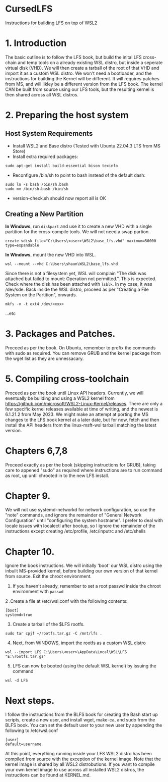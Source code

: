 # CursedLFS
Instructions for building LFS on top of WSL2

# 1. Introduction
The basic outline is to follow the LFS book, but build the inital LFS cross-chain and temp tools on a already existing WSL distro, but inside a seperate virtual disk (VHD). We will then create a tarball of the root of that VHD and import it as a custom WSL distro. We won't need a bootloader, and the instructions for building the Kernel will be different. It will requires patches from MS, and will likley be a different version from the LFS book. The kernel CAN be built from source using our LFS tools, but the resulting kernel is then shared across all WSL distros. 

# 2. Preparing the host system
## Host System Requirements
- Install WSL2 and Base distro (Tested with Ubuntu 22.04.3 LTS from MS Store)
- Install extra required packages:
```
sudo apt-get install build-essential bison texinfo
```

- Reconfigure /bin/sh to point to bash instead of the default dash:
```
sudo ln -s bash /bin/sh.bash
sudo mv /bin/sh.bash /bin/sh
```
- version-check.sh should now report all is OK
##  Creating a New Partition
 **In Windows**, run ``diskpart`` and use it to create a new VHD with a single partition for the cross-compile tools. We will not need a swap partion.
 ```
 create vdisk file="C:\Users\<user>\WSL2\base_lfs.vhd" maximum=50000 type=expandable
 ```
**In Windows**, mount the new VHD into WSL.
```
wsl --mount --vhd C:\Users\shaun\WSL2\base_lfs.vhd
```
Since there is not a filesystem yet, WSL will complain "The disk was attached but failed to mount: Operation not permitted.". This is expected. Check where the disk has been attached with `lsblk`. In my case, it was /dev/sde. Back inside the WSL distro, proceed as per "Creating a File System on the Partition", onwards.
```
mkfs -v -t ext4 /dev/<xxx>
```
...etc
# 3. Packages and Patches.
Proceed as per the book. On Ubuntu, remember to prefix the commands with sudo as required. You can remove GRUB and the kernel package from the wget list as they are unnessacary.  
# 5. Compiling cross-toolchain
Proceed as per the book until Linux API headers.
Currently, we will eventually be building and using a WSL2 kernel from https://github.com/microsoft/WSL2-Linux-Kernel/releases. There are only a few specific kernel releases available at time of writing, and the newest is 6.1.21.2 from May 2023. We might make an attempt at porting the MS changes to the LFS book kernel at a later date, but for now, fetch and then install the API headers from the linux-msft-wsl tarball matching the latest version.

# Chapters 6,7,8
Proceed exactly as per the book (skipping instructions for GRUB), taking care to appened "sudo" as required where instructions are to run command as root, up until chrooted in to the new LFS install.

# Chapter 9.
We will not use systemd-networkd for network configuration, so use the "note" commands, and ignore the remainder of "General Network Configuration" until "configuring the system hostname". I prefer to deal with locale issues with localectl after bootup, so I ignore the remainder of the instructions except creating /etc/profile, /etc/inputrc
and /etc/shells

# Chapter 10.
Ignore the book instructions. We will initially 'boot' our WSL distro using the inbuilt MS-provided kernel, before building our own version of that kernel from source. Exit the chroot environment.

1. If you haven't already, remember to set a root passwd inside the chroot environment with ```passwd```

2 .Create a file at /etc/wsl.conf with the following contents:
```
[boot]
systemd=true
```

3.  Create a tarball of the $LFS rootfs. 
```
sudo tar cpjf ~/rootfs.tar.gz -C /mnt/lfs .
```

4. Next, from WINDOWS, import the rootfs as a custom WSL distro
```
wsl --import LFS C:\Users\<user>\AppData\Local\WSL\LFS "E:\rootfs.tar.gz"
```

5. LFS can now be booted (using the default WSL kernel) by issuing the command
```
wsl -d LFS
```

# Next steps.
I follow the instructions from the BLFS book for creating the Bash start up scripts, create a new user, and install wget, make-ca, and sudo from the BLFS book. You can set the default user to your new user by appending the following to /etc/wsl.conf
```
[user]
default=username
```
At this point, everything running inside your LFS WSL2 distro has been compiled from source with the exception of the kernel image. Note that the kernel image is shared by all WSL2 distrobutions. If you want to compile your own kernel image to use across all installed WSL2 distros, the instructions can be found at KERNEL.md.


